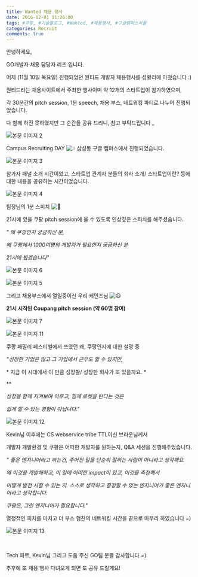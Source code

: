 ```yaml
---
title: Wanted 채용 행사
date: 2016-12-01 11:26:00
tags: #쿠팡, #기술블로그, #Wanted, #채용행사, #구글캠퍼스서울
categories: Recruit
comments: true
---
```




안녕하세요, 

GO개발자 채용 담당자 리즈 입니다.

어제 (11월 10일 목요일) 진행되었던 원티드 개발자 채용행사를 성황리에 마쳤습니다 :)

원티드라는 채용사이트에서 주최한 행사이며 약 12개의 스타트업이 참가하였으며,

각 30분간의 pitch session, 1분 speech, 채용 부스, 네트워킹 파티로 나누어 진행되었습니다.

다 함께 하진 못하였지만 그 순간들 공유 드리니, 참고 부탁드립니다 *_*

![본문 이미지 2](https://drive.google.com/open?id=0BwyP3xXgRn1QdXFnZUsyV1dsU0E)

Campus Recruiting DAY ![🎶](https://mail.google.com/mail/e/1f3b6) 삼성동 구글 캠퍼스에서 진행되었습니다. 

![본문 이미지 3](https://mail.google.com/mail/u/0/?ui=2&ik=6d66d56686&view=fimg&th=15851fb641ee35b2&attid=0.2&disp=emb&realattid=ii_15851a7c744d98ea&attbid=ANGjdJ9gD2tJREtuOBrXBelDbd7wmCMqMQ2k_pOw5t6rQBbFXJIdVYcIUVv0fhDtI0xROxBqr2Ik1X_ycXEc3Sjvnz_Fj5qZ9vTSqy11rogemlPHk-fW4jEdjG7EEuA&sz=w930-h696&ats=1480984753028&rm=15851fb641ee35b2&zw&atsh=1)

참가자 패널 소개 시간이었고, 스타트업 관계자 분들의 회사 소개/ 스타트업이란? 등에 대한 내용을 공유하는 시간이었습니다.

![본문 이미지 4](https://mail.google.com/mail/u/0/?ui=2&ik=6d66d56686&view=fimg&th=15851fb641ee35b2&attid=0.6&disp=emb&realattid=ii_15851aa25360ce59&attbid=ANGjdJ8o89GTAsc87TmP4YMkmhRIazeU_o5jLrbSLPxQ3cF8QzuJDXHMDdFyFSru5YlcJHa3DA-If9afrChy0iQxNfva1M-fQuax2OeZzQoyPqtyrawBpueoBFLcwlI&sz=w998-h748&ats=1480984753028&rm=15851fb641ee35b2&zw&atsh=1)

팀장님의 1분 스피치 ![🎤](https://mail.google.com/mail/e/1f3a4)

21시에 있을 쿠팡 pitch session에 올 수 있도록 인상깊은 스피치를 해주셨습니다.

*" 왜 쿠팡인지 궁금하신 분,*

*왜 쿠팡에서 1000여명의 개발자가 필요한지 궁금하신 분*

*21시에 뵙겠습니다"*

![본문 이미지 6](https://mail.google.com/mail/u/0/?ui=2&ik=6d66d56686&view=fimg&th=15851fb641ee35b2&attid=0.4&disp=emb&realattid=ii_15851ad681daaeb1&attbid=ANGjdJ99t-dVg1e8GVtXuxtaAnt-mIeM6xN86sqHlP6M5UvRglxtpVjm60uhp6O0eh7kMjXQnZEfnJWawjn4vDLreM4FyePxBaMi3OPmdiR7FVF9BlMSbBIxtj7COjo&sz=w998-h748&ats=1480984753029&rm=15851fb641ee35b2&zw&atsh=1)

![본문 이미지 5](https://mail.google.com/mail/u/0/?ui=2&ik=6d66d56686&view=fimg&th=15851fb641ee35b2&attid=0.7&disp=emb&realattid=ii_15851ac0a59e87ef&attbid=ANGjdJ8huDiL4mjamSqi59RUoXx4Dp29J9W4yYPjCoijV2pk_0-6Jmyw7CXzyUSIdgwNW6WfA4d5GstuU9pqqr_pqWu0L7aHQCkJyjHYg7lzbjhlvOKJSWaWcdBaBuQ&sz=w998-h748&ats=1480984753029&rm=15851fb641ee35b2&zw&atsh=1)

그리고 채용부스에서 열일중이신 우리 케인즈님 ![😃](https://mail.google.com/mail/e/1f603)

**21시 시작된 Coupang pitch session (약 60명 참여)**

![본문 이미지 7](https://mail.google.com/mail/u/0/?ui=2&ik=6d66d56686&view=fimg&th=15851fb641ee35b2&attid=0.5&disp=emb&realattid=ii_15851ae08b440cc7&attbid=ANGjdJ9HpqKl1hARQe62luydhWiGokt7RXTZ33otfiAlHRqxVp9fWaV4DjQnd3Oyyi75Evb1bmTVJh--xOH8nbEGVUXqGGgyCL8Ha6Sajad2nUus7btQW25p6AXjGkA&sz=w998-h748&ats=1480984753029&rm=15851fb641ee35b2&zw&atsh=1)

![본문 이미지 11](https://mail.google.com/mail/u/0/?ui=2&ik=6d66d56686&view=fimg&th=15851fb641ee35b2&attid=0.8&disp=emb&realattid=ii_15851b00a38857b9&attbid=ANGjdJ_Sqc5SG313ybzra3nJp78XdRXc9jwd4xYIFZ3B_yCERJt6YIrk-0YL7nw7v7ExjqhsY4GmmipiO2fDwKGai5jF_w9hVCtdmk5yUdJqshAtyEx6m8ANISZ3v4E&sz=w998-h562&ats=1480984753029&rm=15851fb641ee35b2&zw&atsh=1)

쿠팡 패밀리 페스티벌에서 쓰였던 왜, 쿠팡인지에 대한 설명 중

*"성장한 기업은 많고 그 기업에서 근무도 할 수 있지만,*

* 지금 이 시대에서 이 만큼 성장할/ 성장한 회사가 또 있을까요. *

**

*성장을 함께 지켜보며 이루고, 힘께 로켓을 탄다는 것은*

*쉽게 할 수 있는 경험이 아닙니다."* 

![본문 이미지 12](https://mail.google.com/mail/u/0/?ui=2&ik=6d66d56686&view=fimg&th=15851fb641ee35b2&attid=0.9&disp=emb&realattid=ii_15851b02ba18480e&attbid=ANGjdJ_n5-jCI_4MCIW4Ez81hH6cKbH9AaeIVAlSNaIMayexVVh-VZJvQ1zDlvR9aMiuPPGsr1sJkMbXIOVS5w7E3oPMAKkKWctdAK-HWChRyJHzCpr45_NXAZ36wUw&sz=w998-h748&ats=1480984753029&rm=15851fb641ee35b2&zw&atsh=1)

Kevin님 이후에는 CS webservice tribe TTL이신 브라운님께서

개발자 개발환경 및 쿠팡은 어떠한 개발자를 원하는지, Q&A 세션을 진행해주었습니다.

*" 좋은 엔지니어라고 하는건, 주어진 일을 단순히 잘하는 사람이 아니라고 생각해요.*

*왜 이것을 개발해하고, 이 일에 어떠한 impact이 있고, 이것을 측정해서*

*어떻게 발전 시킬 수 있는 지. 스스로 생각하고 결정할 수 있는 엔지니어가 좋은 엔지니어라고 생각합니다.*

*쿠팡은, 그런 엔지니어가 필요합니다."*

열정적인 피치를 마치고 더 부스 협찬의 네트워킹 시간을 끝으로 마무리 하였습니다 =)

![본문 이미지 13](https://mail.google.com/mail/u/0/?ui=2&ik=6d66d56686&view=fimg&th=15851fb641ee35b2&attid=0.1&disp=emb&realattid=ii_15851b5e2e68ea2a&attbid=ANGjdJ-FvTuFyXhZGm01FDUKQIufsFa9T2_IRi1KOEcvfbDJjdTMFvhGRjiq6IxZcUb_QCe6UE2kYDeQLYbUGq3vkZuGKulCwMuTFDShlRT-c0YxV31YNZI3cQqHpsA&sz=w944-h532&ats=1480984753029&rm=15851fb641ee35b2&zw&atsh=1)

 

Tech 파트, Kevin님 그리고 도움 주신 GO팀 분들 감사합니다 =)

추후에 또 채용 행사 다녀오게 되면 또 공유 드릴게요!